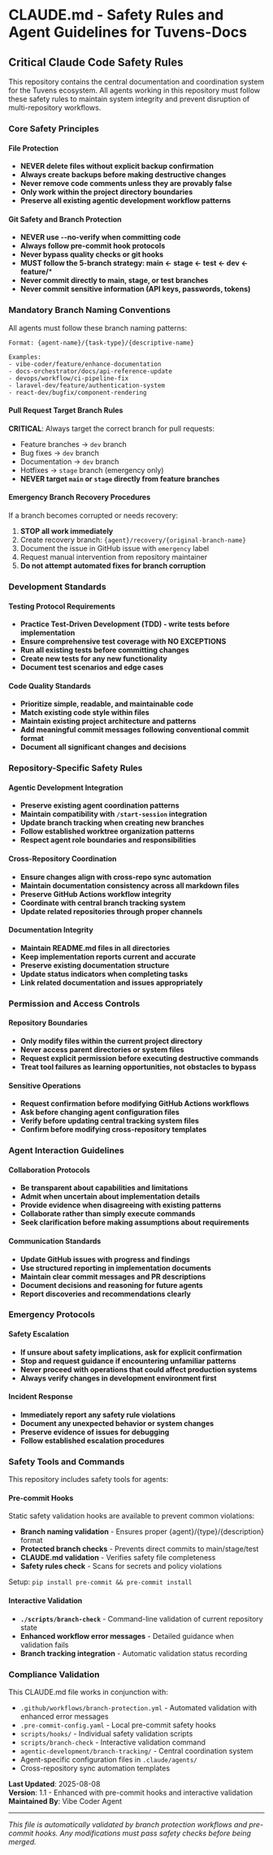 # CLAUDE.md - Safety Rules and Agent Guidelines for Tuvens-Docs

## Critical Claude Code Safety Rules

This repository contains the central documentation and coordination system for the Tuvens ecosystem. All agents working in this repository must follow these safety rules to maintain system integrity and prevent disruption of multi-repository workflows.

### Core Safety Principles

#### File Protection
- **NEVER delete files without explicit backup confirmation**
- **Always create backups before making destructive changes**
- **Never remove code comments unless they are provably false**
- **Only work within the project directory boundaries**
- **Preserve all existing agentic development workflow patterns**

#### Git Safety and Branch Protection
- **NEVER use --no-verify when committing code**
- **Always follow pre-commit hook protocols**
- **Never bypass quality checks or git hooks**
- **MUST follow the 5-branch strategy: main ← stage ← test ← dev ← feature/***
- **Never commit directly to main, stage, or test branches**
- **Never commit sensitive information (API keys, passwords, tokens)**

### Mandatory Branch Naming Conventions

All agents must follow these branch naming patterns:

```
Format: {agent-name}/{task-type}/{descriptive-name}

Examples:
- vibe-coder/feature/enhance-documentation
- docs-orchestrator/docs/api-reference-update
- devops/workflow/ci-pipeline-fix
- laravel-dev/feature/authentication-system
- react-dev/bugfix/component-rendering
```

#### Pull Request Target Branch Rules

**CRITICAL**: Always target the correct branch for pull requests:
- Feature branches → `dev` branch
- Bug fixes → `dev` branch  
- Documentation → `dev` branch
- Hotfixes → `stage` branch (emergency only)
- **NEVER target `main` or `stage` directly from feature branches**

#### Emergency Branch Recovery Procedures

If a branch becomes corrupted or needs recovery:
1. **STOP all work immediately**
2. Create recovery branch: `{agent}/recovery/{original-branch-name}`
3. Document the issue in GitHub issue with `emergency` label
4. Request manual intervention from repository maintainer
5. **Do not attempt automated fixes for branch corruption**

### Development Standards

#### Testing Protocol Requirements
- **Practice Test-Driven Development (TDD) - write tests before implementation**
- **Ensure comprehensive test coverage with NO EXCEPTIONS**
- **Run all existing tests before committing changes**
- **Create new tests for any new functionality**
- **Document test scenarios and edge cases**

#### Code Quality Standards
- **Prioritize simple, readable, and maintainable code**
- **Match existing code style within files**
- **Maintain existing project architecture and patterns**
- **Add meaningful commit messages following conventional commit format**
- **Document all significant changes and decisions**

### Repository-Specific Safety Rules

#### Agentic Development Integration
- **Preserve existing agent coordination patterns**
- **Maintain compatibility with `/start-session` integration**
- **Update branch tracking when creating new branches**
- **Follow established worktree organization patterns**
- **Respect agent role boundaries and responsibilities**

#### Cross-Repository Coordination
- **Ensure changes align with cross-repo sync automation**
- **Maintain documentation consistency across all markdown files**
- **Preserve GitHub Actions workflow integrity**
- **Coordinate with central branch tracking system**
- **Update related repositories through proper channels**

#### Documentation Integrity
- **Maintain README.md files in all directories**
- **Keep implementation reports current and accurate**
- **Preserve existing documentation structure**
- **Update status indicators when completing tasks**
- **Link related documentation and issues appropriately**

### Permission and Access Controls

#### Repository Boundaries
- **Only modify files within the current project directory**
- **Never access parent directories or system files**
- **Request explicit permission before executing destructive commands**
- **Treat tool failures as learning opportunities, not obstacles to bypass**

#### Sensitive Operations
- **Request confirmation before modifying GitHub Actions workflows**
- **Ask before changing agent configuration files**
- **Verify before updating central tracking system files**
- **Confirm before modifying cross-repository templates**

### Agent Interaction Guidelines

#### Collaboration Protocols
- **Be transparent about capabilities and limitations**
- **Admit when uncertain about implementation details**
- **Provide evidence when disagreeing with existing patterns**
- **Collaborate rather than simply execute commands**
- **Seek clarification before making assumptions about requirements**

#### Communication Standards
- **Update GitHub issues with progress and findings**
- **Use structured reporting in implementation documents**
- **Maintain clear commit messages and PR descriptions**
- **Document decisions and reasoning for future agents**
- **Report discoveries and recommendations clearly**

### Emergency Protocols

#### Safety Escalation
- **If unsure about safety implications, ask for explicit confirmation**
- **Stop and request guidance if encountering unfamiliar patterns**
- **Never proceed with operations that could affect production systems**
- **Always verify changes in development environment first**

#### Incident Response
- **Immediately report any safety rule violations**
- **Document any unexpected behavior or system changes**  
- **Preserve evidence of issues for debugging**
- **Follow established escalation procedures**

### Safety Tools and Commands

This repository includes safety tools for agents:

#### Pre-commit Hooks
Static safety validation hooks are available to prevent common violations:
- **Branch naming validation** - Ensures proper {agent}/{type}/{description} format
- **Protected branch checks** - Prevents direct commits to main/stage/test
- **CLAUDE.md validation** - Verifies safety file completeness
- **Safety rules check** - Scans for secrets and policy violations

Setup: `pip install pre-commit && pre-commit install`

#### Interactive Validation
- **`./scripts/branch-check`** - Command-line validation of current repository state
- **Enhanced workflow error messages** - Detailed guidance when validation fails
- **Branch tracking integration** - Automatic validation status recording

### Compliance Validation

This CLAUDE.md file works in conjunction with:
- `.github/workflows/branch-protection.yml` - Automated validation with enhanced error messages
- `.pre-commit-config.yaml` - Local pre-commit safety hooks
- `scripts/hooks/` - Individual safety validation scripts
- `scripts/branch-check` - Interactive validation command
- `agentic-development/branch-tracking/` - Central coordination system
- Agent-specific configuration files in `.claude/agents/`
- Cross-repository sync automation templates

**Last Updated**: 2025-08-08  
**Version**: 1.1 - Enhanced with pre-commit hooks and interactive validation  
**Maintained By**: Vibe Coder Agent

---

*This file is automatically validated by branch protection workflows and pre-commit hooks. Any modifications must pass safety checks before being merged.*